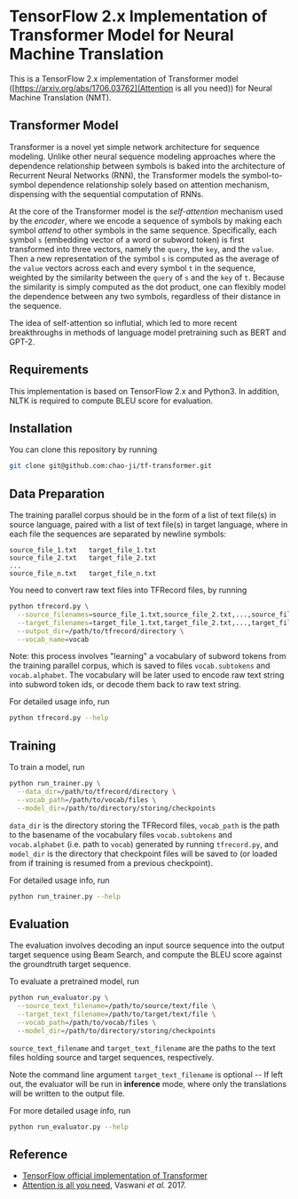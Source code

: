 # TensorFlow 2.x Implementation of Transformer Model for Neural Machine Translation 

This is a TensorFlow 2.x implementation of Transformer model ([https://arxiv.org/abs/1706.03762](Attention is all you need)) for Neural Machine Translation (NMT). 

## Transformer Model
Transformer is a novel yet simple network architecture for sequence modeling. Unlike other neural sequence modeling approaches where the dependence relationship between symbols is baked into the architecture of Recurrent Neural Networks (RNN), the Transformer models the symbol-to-symbol dependence relationship solely based on attention mechanism, dispensing with the sequential computation of RNNs. 

At the core of the Transformer model is the *self-attention* mechanism used by the *encoder*, where we encode a sequence of symbols by making each symbol *attend* to other symbols in the same sequence. Specifically, each symbol `s` (embedding vector of a word or subword token) is first transformed into three vectors, namely the `query`, the `key`, and the `value`. Then a new representation of the symbol `s` is computed as the average of the `value` vectors across each and every symbol `t` in the sequence, weighted by the similarity between the `query` of `s` and the `key` of `t`. Because the similarity is simply computed as the dot product, one can flexibly model the dependence between any two symbols, regardless of their distance in the sequence.

The idea of self-attention so influtial, which led to more recent breakthroughs in methods of language model pretraining such as BERT and GPT-2.

## Requirements
This implementation is based on TensorFlow 2.x and Python3. In addition, NLTK is required to compute BLEU score for evaluation.


## Installation
You can clone this repository by running

```bash
git clone git@github.com:chao-ji/tf-transformer.git
```

## Data Preparation

The training parallel corpus should be in the form of a list of text file(s) in source language, paired with a list of text file(s) in target language, where in each file the sequences are separated by newline symbols:

```
source_file_1.txt   target_file_1.txt
source_file_2.txt   target_file_2.txt
...
source_file_n.txt   target_file_n.txt

```

You need to convert raw text files into TFRecord files, by running
```bash
python tfrecord.py \
  --source_filenames=source_file_1.txt,source_file_2.txt,...,source_file_2.txt \
  --target_filenames=target_file_1.txt,target_file_2.txt,...,target_file_2.txt \
  --output_dir=/path/to/tfrecord/directory \
  --vocab_name=vocab
```
Note: this process involves "learning" a vocabulary of subword tokens from the training parallel corpus, which is saved to files `vocab.subtokens` and `vocab.alphabet`. The vocabulary will be later used to encode raw text string into subword token ids, or decode them back to raw text string.

For detailed usage info, run
```bash
python tfrecord.py --help
``` 

## Training

To train a model, run

```bash
python run_trainer.py \
  --data_dir=/path/to/tfrecord/directory \
  --vocab_path=/path/to/vocab/files \
  --model_dir=/path/to/directory/storing/checkpoints 
```

`data_dir` is the directory storing the TFRecord files, `vocab_path` is the path to the basename of the vocabulary files `vocab.subtokens` and `vocab.alphabet` (i.e. path to `vocab`) generated by running `tfrecord.py`, and `model_dir` is the directory that checkpoint files will be saved to (or loaded from if training is resumed from a previous checkpoint).

For detailed usage info, run

```bash
python run_trainer.py --help
```

## Evaluation

The evaluation involves decoding an input source sequence into the output target sequence using Beam Search, and compute the BLEU score against the groundtruth target sequence.

To evaluate a pretrained model, run

```bash
python run_evaluator.py \
  --source_text_filename=/path/to/source/text/file \
  --target_text_filename=/path/to/target/text/file \
  --vocab_path=/path/to/vocab/files \
  --model_dir=/path/to/directory/storing/checkpoints 
```

`source_text_filename` and `target_text_filename` are the paths to the text files holding source and target sequences, respectively.

Note the command line argument `target_text_filename` is optional -- If left out, the evaluator will be run in **inference** mode, where only the translations will be written to the output file. 

For more detailed usage info, run

```bash
python run_evaluator.py --help
```



## Reference
* [TensorFlow official implementation of Transformer](https://github.com/tensorflow/models/tree/master/official/nlp/transformer)
* [Attention is all you need](https://arxiv.org/pdf/1706.03762), Vaswani *et al.* 2017.
